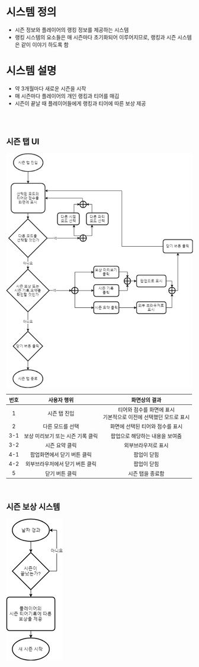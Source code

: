 # 시스템 정의
  - 시즌 정보와 플레이어의 랭킹 정보를 제공하는 시스템
  - 랭킹 시스템의 요소들은 매 시즌마다 초기화되어 이루어지므로, 랭킹과 시즌 시스템은 같이 이야기 하도록 함

# 시스템 설명
  - 약 3개월마다 새로운 시즌을 시작
  - 매 시즌마다 플레이어의 개인 랭킹과 티어를 매김
  - 시즌이 끝날 때 플레이어들에게 랭킹과 티어에 따른 보상 제공

<br>
<br>

## 시즌 탭 UI
![system11_01](./Resource/system11_01.png)

번호 | 사용자 행위 | 화면상의 결과
:-------: | :-------: | :-------:
1 | 시즌 탭 진입 | 티어와 점수를 화면에 표시<br>기본적으로 이전에 선택했던 모드로 표시
2 | 다른 모드를 선택 | 화면에 선택된 티어와 점수를 표시
3-1 | 보상 미리보기 또는 시즌 기록 클릭 |  팝업으로 해당하는 내용을 보여줌
3-2 | 시즌 요약 클릭 | 외부브라우저로 표시
4-1 | 팝업화면에서 닫기 버튼 클릭 | 팝업이 닫힘
4-2 | 외부브라우저에서 닫기 버튼 클릭  | 팝업이 닫힘
5 | 닫기 버튼 클릭 | 시즌 탭을 종료함
<br>

## 시즌 보상 시스템
![system11_02](./Resource/system11_02.png)

<br>
<br>
